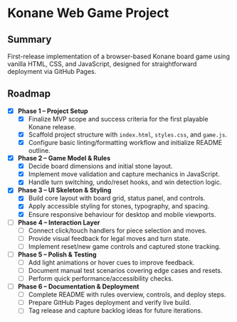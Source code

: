 # Konane Web Game Project

## Summary
First-release implementation of a browser-based Konane board game using vanilla HTML, CSS, and JavaScript, designed for straightforward deployment via GitHub Pages.

## Roadmap
- [x] **Phase 1 – Project Setup**
  - [x] Finalize MVP scope and success criteria for the first playable Konane release.
  - [x] Scaffold project structure with `index.html`, `styles.css`, and `game.js`.
  - [x] Configure basic linting/formatting workflow and initialize README outline.
- [x] **Phase 2 – Game Model & Rules**
  - [x] Decide board dimensions and initial stone layout.
  - [x] Implement move validation and capture mechanics in JavaScript.
  - [x] Handle turn switching, undo/reset hooks, and win detection logic.
- [x] **Phase 3 – UI Skeleton & Styling**
  - [x] Build core layout with board grid, status panel, and controls.
  - [x] Apply accessible styling for stones, typography, and spacing.
  - [x] Ensure responsive behaviour for desktop and mobile viewports.
- [ ] **Phase 4 – Interaction Layer**
  - [ ] Connect click/touch handlers for piece selection and moves.
  - [ ] Provide visual feedback for legal moves and turn state.
  - [ ] Implement reset/new game controls and captured stone tracking.
- [ ] **Phase 5 – Polish & Testing**
  - [ ] Add light animations or hover cues to improve feedback.
  - [ ] Document manual test scenarios covering edge cases and resets.
  - [ ] Perform quick performance/accessibility checks.
- [ ] **Phase 6 – Documentation & Deployment**
  - [ ] Complete README with rules overview, controls, and deploy steps.
  - [ ] Prepare GitHub Pages deployment and verify live build.
  - [ ] Tag release and capture backlog ideas for future iterations.
